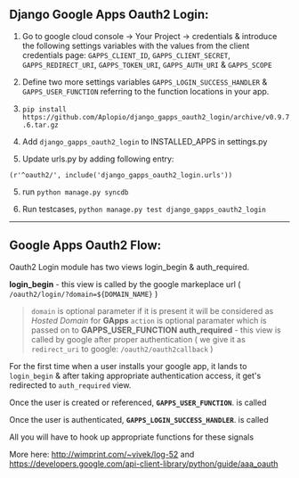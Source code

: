 Django Google Apps Oauth2 Login:
--------------------------------

1. Go to google cloud console -> Your Project -> credentials & introduce the following settings variables with the values from the client credentials page:
   `GAPPS_CLIENT_ID`,
   `GAPPS_CLIENT_SECRET`,
   `GAPPS_REDIRECT_URI`,
   `GAPPS_TOKEN_URI`,
   `GAPPS_AUTH_URI` &
   `GAPPS_SCOPE`

2. Define two more settings variables `GAPPS_LOGIN_SUCCESS_HANDLER` & `GAPPS_USER_FUNCTION` referring to the function locations in your app.

3. `pip install https://github.com/Aplopio/django_gapps_oauth2_login/archive/v0.9.7.6.tar.gz`

3. Add `django_gapps_oauth2_login` to INSTALLED_APPS in settings.py
 
4. Update urls.py by adding following entry: 

  `(r'^oauth2/', include('django_gapps_oauth2_login.urls'))`

5. run `python manage.py syncdb`

6. Run testcases, `python manage.py test django_gapps_oauth2_login`


-----------------------------------------------------
Google Apps Oauth2 Flow:
------------------------
 
Oauth2 Login module has two views login_begin & auth_required.

<b>login_begin</b> - this view is called by the google markeplace url ( `/oauth2/login/?domain=${DOMAIN_NAME}` )
> `domain` is optional parameter if it is present it will be considered as *Hosted Domain* for **GApps**
> `action` is optional paramater which is passed on to **GAPPS_USER_FUNCTION**
<b>auth_required</b> - this view is called by google after proper authentication ( we give it as `redirect_uri` to google: `/oauth2/oauth2callback` )

For the first time when a user installs your google app, it lands to `login_begin` & after taking appropriate authentication access, it get's redirected to `auth_required` view.

Once the user is created or referenced, <b>`GAPPS_USER_FUNCTION`</b>. is called

Once the user is authenticated, <b>`GAPPS_LOGIN_SUCCESS_HANDLER`</b>. is called

All you will have to hook up appropriate functions for these signals

More here: http://wimprint.com/~vivek/log-52 and https://developers.google.com/api-client-library/python/guide/aaa_oauth



